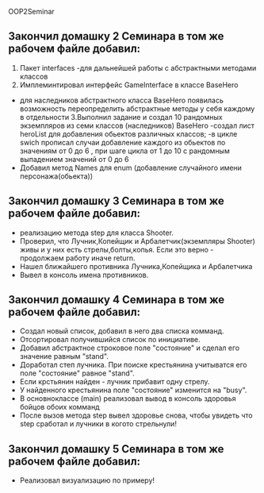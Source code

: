 OOP2Seminar
## Закончил домашку 2 Семинара в том же рабочем файле добавил:

1. Пакет interfaces
-для дальнейшей работы с абстрактными методами классов
2. Имплеминтировал интерфейс GameInterface в классе BaseHero
- для наследников абстрактного класса BaseHero появилась возможность переопределить абстрактные методы у себя каждому в отдельности
3.Выполнил задание и создал 10 рандомных экземпляров из семи классов (наследников) BaseHero
-создал лист heroList для добавления обьектов различных классов;
-в цикле swich прописал случаи добавление каждого из обьектов по значениям от 0 до 6 , при шаге цикла от 1 до 10 с рандомным выпадением значений от 0 до 6
- Добавил метод Names для enum (добавление случайного имени персонажа(обьекта))
 ## Закончил домашку 3 Семинара в том же рабочем файле добавил:
- реализацию метода step для класса Shooter.
- Проверил, что Лучник,Копейщик и Арбалетчик(экземпляры Shooter) живы
и у них есть стрелы,болты,копья. Если это верно - продолжаем работу иначе return.
- Нашел ближайшего противника Лучника,Копейщика и Арбалетчика
- Вывел в консоль  имена противников.
## Закончил домашку 4 Семинара в том же рабочем файле добавил:
- Создал новый список, добавил в него два  списка комманд.
- Отсортировал получившийся список по инициативе.
- Добавил абстрактное строковое поле "состояние" и сделал его значение равным "stand". 
- Доработал степ лучника. При поиске крестьянина учитыватся  его поле "состояние" равное "stand". 
- Если крстьянин найден -  лучник прибавит  одну стрелу.
- У найденного крестьянина поле "состояние" изменится на "busy". 
- В основноклассе (main) реализовал вывод в консоль здоровья бойцов обоих комманд
- После вызов метода step вывел  здоровье снова, чтобы увидеть что step сработал и лучники в когото стрельнули!
## Закончил домашку 5 Семинара в том же рабочем файле добавил:
- Реализовал визуализацию по примеру!